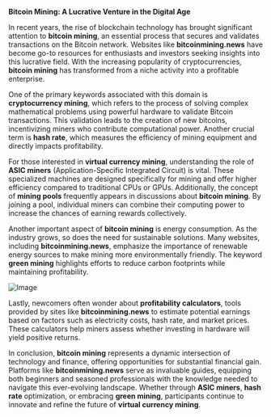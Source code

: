**Bitcoin Mining: A Lucrative Venture in the Digital Age**

In recent years, the rise of blockchain technology has brought significant attention to **bitcoin mining**, an essential process that secures and validates transactions on the Bitcoin network. Websites like **bitcoinmining.news** have become go-to resources for enthusiasts and investors seeking insights into this lucrative field. With the increasing popularity of cryptocurrencies, **bitcoin mining** has transformed from a niche activity into a profitable enterprise.

One of the primary keywords associated with this domain is **cryptocurrency mining**, which refers to the process of solving complex mathematical problems using powerful hardware to validate Bitcoin transactions. This validation leads to the creation of new bitcoins, incentivizing miners who contribute computational power. Another crucial term is **hash rate**, which measures the efficiency of mining equipment and directly impacts profitability.

For those interested in **virtual currency mining**, understanding the role of **ASIC miners** (Application-Specific Integrated Circuit) is vital. These specialized machines are designed specifically for mining and offer higher efficiency compared to traditional CPUs or GPUs. Additionally, the concept of **mining pools** frequently appears in discussions about **bitcoin mining**. By joining a pool, individual miners can combine their computing power to increase the chances of earning rewards collectively.

Another important aspect of **bitcoin mining** is energy consumption. As the industry grows, so does the need for sustainable solutions. Many websites, including **bitcoinmining.news**, emphasize the importance of renewable energy sources to make mining more environmentally friendly. The keyword **green mining** highlights efforts to reduce carbon footprints while maintaining profitability.

![Image](https://github.com/user-attachments/assets/31692037-0104-4703-abd1-696b6a7dd41b)

Lastly, newcomers often wonder about **profitability calculators**, tools provided by sites like **bitcoinmining.news** to estimate potential earnings based on factors such as electricity costs, hash rate, and market prices. These calculators help miners assess whether investing in hardware will yield positive returns.

In conclusion, **bitcoin mining** represents a dynamic intersection of technology and finance, offering opportunities for substantial financial gain. Platforms like **bitcoinmining.news** serve as invaluable guides, equipping both beginners and seasoned professionals with the knowledge needed to navigate this ever-evolving landscape. Whether through **ASIC miners**, **hash rate** optimization, or embracing **green mining**, participants continue to innovate and refine the future of **virtual currency mining**.